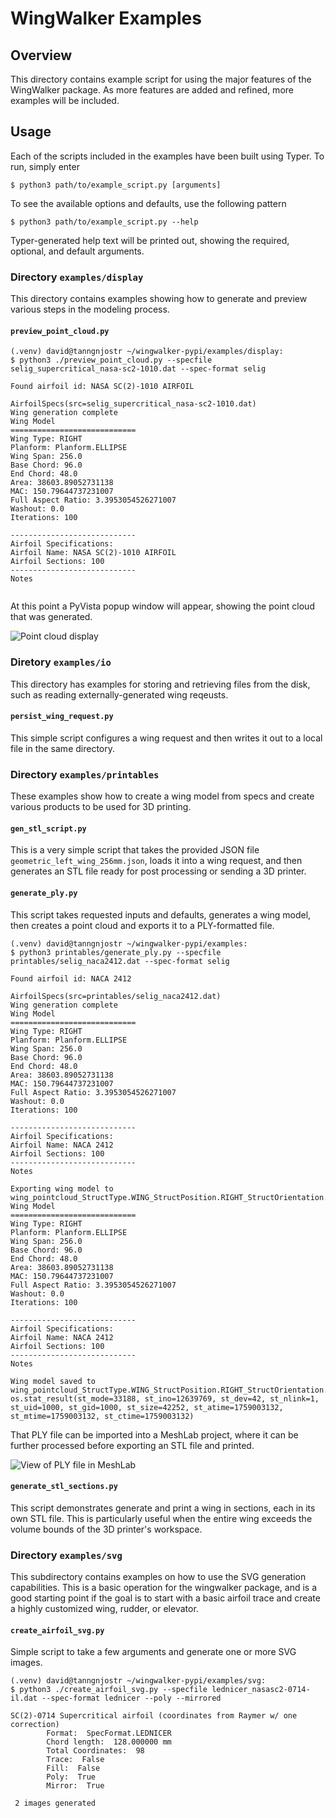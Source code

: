 # WingWalker Examples

## Overview

This directory contains example script for using the major features of the WingWalker package.  As more features are 
added and refined, more examples will be included.

## Usage

Each of the scripts included in the examples have been built using Typer.  To run, simply enter

```shell
$ python3 path/to/example_script.py [arguments]
```

To see the available options and defaults, use the following pattern

```shell
$ python3 path/to/example_script.py --help
```

Typer-generated help text will be printed out, showing the required, optional, and default arguments. 

### Directory `examples/display`

This directory contains examples showing how to generate and preview various steps in the modeling process.

#### `preview_point_cloud.py`

```shell
(.venv) david@tanngnjostr ~/wingwalker-pypi/examples/display:
$ python3 ./preview_point_cloud.py --specfile selig_supercritical_nasa-sc2-1010.dat --spec-format selig 

Found airfoil id: NASA SC(2)-1010 AIRFOIL

AirfoilSpecs(src=selig_supercritical_nasa-sc2-1010.dat)
Wing generation complete
Wing Model
============================
Wing Type: RIGHT
Planform: Planform.ELLIPSE
Wing Span: 256.0
Base Chord: 96.0
End Chord: 48.0
Area: 38603.89052731138
MAC: 150.79644737231007
Full Aspect Ratio: 3.3953054526271007
Washout: 0.0
Iterations: 100

----------------------------
Airfoil Specifications:
Airfoil Name: NASA SC(2)-1010 AIRFOIL
Airfoil Sections: 100
----------------------------
Notes
 
```

At this point a PyVista popup window will appear, showing the point cloud that was generated.

![Point cloud display](.screenshots/point_cloud_preview.png "Popup Display")

### Diretory `examples/io`

This directory has examples for storing and retrieving files from the disk, such as reading externally-generated wing reqeusts.

#### `persist_wing_request.py`

This simple script configures a wing request and then writes it out to a local file in the same directory.

### Directory `examples/printables`

These examples show how to create a wing model from specs and create various products to be used for 3D printing.

#### `gen_stl_script.py`

This is a very simple script that takes the provided JSON file `geometric_left_wing_256mm.json`, loads it into a wing request,
and then  generates an STL file ready for post processing or sending a 3D printer.

#### `generate_ply.py`

This script takes requested inputs and defaults, generates a wing model, then creates a point cloud and exports it to 
a PLY-formatted file.

```shell
(.venv) david@tanngnjostr ~/wingwalker-pypi/examples: 
$ python3 printables/generate_ply.py --specfile printables/selig_naca2412.dat --spec-format selig 

Found airfoil id: NACA 2412

AirfoilSpecs(src=printables/selig_naca2412.dat)
Wing generation complete
Wing Model
============================
Wing Type: RIGHT
Planform: Planform.ELLIPSE
Wing Span: 256.0
Base Chord: 96.0
End Chord: 48.0
Area: 38603.89052731138
MAC: 150.79644737231007
Full Aspect Ratio: 3.3953054526271007
Washout: 0.0
Iterations: 100

----------------------------
Airfoil Specifications:
Airfoil Name: NACA 2412
Airfoil Sections: 100
----------------------------
Notes
 
Exporting wing model to wing_pointcloud_StructType.WING_StructPosition.RIGHT_StructOrientation.UNDEFINED.ply
Wing Model
============================
Wing Type: RIGHT
Planform: Planform.ELLIPSE
Wing Span: 256.0
Base Chord: 96.0
End Chord: 48.0
Area: 38603.89052731138
MAC: 150.79644737231007
Full Aspect Ratio: 3.3953054526271007
Washout: 0.0
Iterations: 100

----------------------------
Airfoil Specifications:
Airfoil Name: NACA 2412
Airfoil Sections: 100
----------------------------
Notes
 
Wing model saved to wing_pointcloud_StructType.WING_StructPosition.RIGHT_StructOrientation.UNDEFINED.ply
os.stat_result(st_mode=33188, st_ino=12639769, st_dev=42, st_nlink=1, st_uid=1000, st_gid=1000, st_size=42252, st_atime=1759003132, st_mtime=1759003132, st_ctime=1759003132)
```

That PLY file can be imported into a MeshLab project, where it can be further processed before exporting an STL file and printed.

![View of PLY file in MeshLab](.screenshots/meshlab_snapshot00.png)

#### `generate_stl_sections.py`

This script demonstrates generate and print a wing in sections, each in its own STL file.  This is particularly useful when
the entire wing exceeds the volume bounds of the 3D printer's workspace.  

### Directory `examples/svg`

This subdirectory contains examples on how to use the SVG generation capabilities. This is a basic operation for 
the wingwalker package, and is a good starting point if the goal is to start with a basic airfoil trace and create a 
highly customized wing, rudder, or elevator.

#### `create_airfoil_svg.py`

Simple script to take a few arguments and generate one or more SVG images.

```shell
(.venv) david@tanngnjostr ~/wingwalker-pypi/examples/svg:  
$ python3 ./create_airfoil_svg.py --specfile lednicer_nasasc2-0714-il.dat --spec-format lednicer --poly --mirrored

SC(2)-0714 Supercritical airfoil (coordinates from Raymer w/ one correction)
        Format:  SpecFormat.LEDNICER
        Chord length:  128.000000 mm
        Total Coordinates:  98
        Trace:  False
        Fill:  False
        Poly:  True
        Mirror:  True

 2 images generated
```